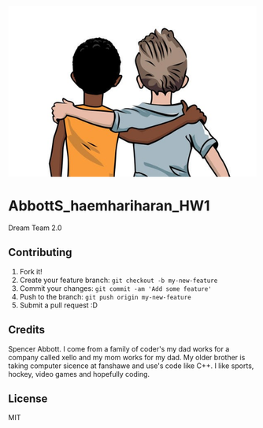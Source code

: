 ![alt text](images/spencer-hariharan.jpg) 

 # AbbottS_haemhariharan_HW1


Dream Team 2.0


## Contributing

1. Fork it!
2. Create your feature branch: `git checkout -b my-new-feature`
3. Commit your changes: `git commit -am 'Add some feature'`
4. Push to the branch: `git push origin my-new-feature`
5. Submit a pull request :D


## Credits

 Spencer Abbott. I come from a family of coder's my dad works for a company called xello and my mom works for my dad. My older brother is taking computer sicence at fanshawe and use's code like C++. I like sports, hockey, video games and hopefully coding.

## License

MIT